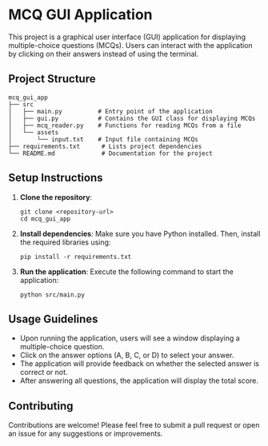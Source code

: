 # MCQ GUI Application

This project is a graphical user interface (GUI) application for displaying multiple-choice questions (MCQs). Users can interact with the application by clicking on their answers instead of using the terminal.

## Project Structure

```
mcq_gui_app
├── src
│   ├── main.py          # Entry point of the application
│   ├── gui.py           # Contains the GUI class for displaying MCQs
│   ├── mcq_reader.py    # Functions for reading MCQs from a file
│   └── assets
│       └── input.txt    # Input file containing MCQs
├── requirements.txt      # Lists project dependencies
└── README.md             # Documentation for the project
```

## Setup Instructions

1. **Clone the repository**:
   ```
   git clone <repository-url>
   cd mcq_gui_app
   ```

2. **Install dependencies**:
   Make sure you have Python installed. Then, install the required libraries using:
   ```
   pip install -r requirements.txt
   ```

3. **Run the application**:
   Execute the following command to start the application:
   ```
   python src/main.py
   ```

## Usage Guidelines

- Upon running the application, users will see a window displaying a multiple-choice question.
- Click on the answer options (A, B, C, or D) to select your answer.
- The application will provide feedback on whether the selected answer is correct or not.
- After answering all questions, the application will display the total score.

## Contributing

Contributions are welcome! Please feel free to submit a pull request or open an issue for any suggestions or improvements.